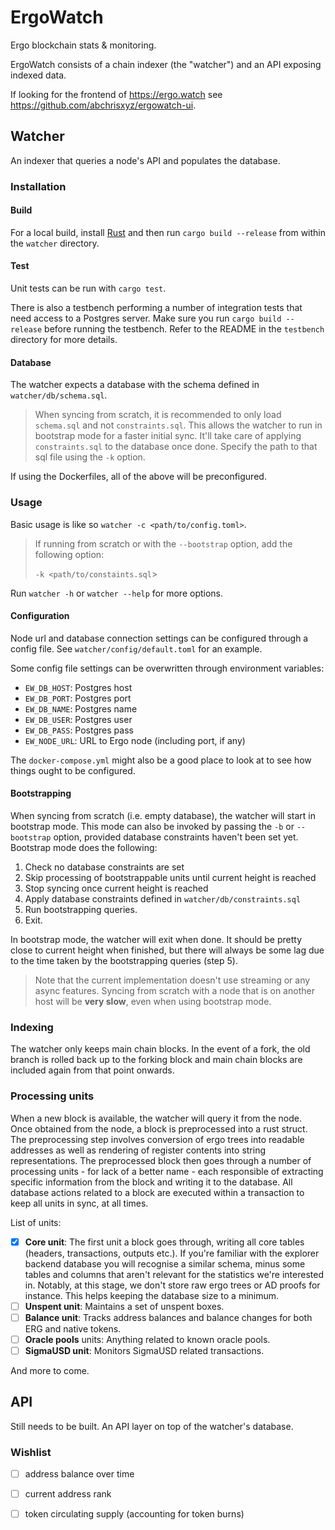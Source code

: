 # ErgoWatch
Ergo blockchain stats & monitoring.

ErgoWatch consists of a chain indexer (the "watcher") and an API exposing indexed data.

If looking for the frontend of https://ergo.watch see https://github.com/abchrisxyz/ergowatch-ui.

## Watcher

An indexer that queries a node's API and populates the database.

### Installation

#### Build

For a local build, install [Rust](https://www.rust-lang.org/tools/install) and then run `cargo build --release` from within the `watcher` directory.

#### Test

Unit tests can be run with `cargo test`.

There is also a testbench performing a number of integration tests that need access to a Postgres server. Make sure you run `cargo build --release` before running the testbench. Refer to the README in the `testbench` directory for more details.

#### Database

The watcher expects a database with the schema defined in `watcher/db/schema.sql`.

> When syncing from scratch, it is recommended to only load `schema.sql` and not `constraints.sql`. This allows the watcher to run in bootstrap mode for a faster initial sync.  It'll take care of applying `constraints.sql` to the database once done. Specify the path to that sql file using the `-k` option.

If using the Dockerfiles, all of the above will be preconfigured.

### Usage

Basic usage is like so `watcher -c <path/to/config.toml>`.

> If running from scratch or with the `--bootstrap` option, add the following option:
>
> `-k <path/to/constaints.sql`> 

Run `watcher -h` or `watcher --help` for more options.

#### Configuration

Node url and database connection settings can be configured through a config file. See `watcher/config/default.toml` for an example.

Some config file settings can be overwritten through environment variables:

- `EW_DB_HOST`: Postgres host
- `EW_DB_PORT`: Postgres port
- `EW_DB_NAME`: Postgres name
- `EW_DB_USER`: Postgres user
- `EW_DB_PASS`: Postgres pass
- `EW_NODE_URL`: URL to Ergo node (including port, if any)

The `docker-compose.yml` might also be a good place to look at to see how things ought to be configured.

#### Bootstrapping

When syncing from scratch (i.e. empty database), the watcher will start in bootstrap mode. This mode can also be invoked by passing the `-b` or `--bootstrap` option, provided database constraints haven't been set yet. Bootstrap mode does the following:

1. Check no database constraints are set
2. Skip processing of bootstrappable units until current height is reached
3. Stop syncing once current height is reached
4. Apply database constraints defined in `watcher/db/constraints.sql`
5. Run bootstrapping queries.
5. Exit.

In bootstrap mode, the watcher will exit when done. It should be pretty close to current height when finished, but there will always be some lag due to the time taken by the bootstrapping queries (step 5).

> Note that the current implementation doesn't use streaming or any async features. Syncing from scratch with a node that is on another host will be **very slow**, even when using bootstrap mode.

### Indexing

The watcher only keeps main chain blocks. In the event of a fork, the old branch is rolled back up to the forking block and main chain blocks are included again from that point onwards.

### Processing units

When a new block is available, the watcher will query it from the node. Once obtained from the node, a block is preprocessed into a rust struct. The preprocessing step involves conversion of ergo trees into readable addresses as well as rendering of register contents into string representations. The preprocessed block then goes through a number of processing units - for lack of a better name - each responsible of extracting specific information from the block and writing it to the database. All database actions related to a block are executed within a transaction to keep all units in sync, at all times.

List of units:

- [x] **Core unit**: The first unit a block goes through, writing all core tables (headers, transactions, outputs etc.). If you're familiar with the explorer backend database you will recognise a similar schema, minus some tables and columns that aren't relevant for the statistics we're interested in. Notably, at this stage, we don't store raw ergo trees or AD proofs for instance. This helps keeping the database size to a minimum.
- [ ] **Unspent unit**: Maintains a set of unspent boxes.
- [ ] **Balance unit**: Tracks address balances and balance changes for both ERG and native tokens.
- [ ] **Oracle pools** units: Anything related to known oracle pools.
- [ ] **SigmaUSD unit**: Monitors SigmaUSD related transactions.

And more to come.

## API

Still needs to be built. An API layer on top of the watcher's database.

### Wishlist

- [ ] address balance over time
- [ ] current address rank
- [ ] token circulating supply (accounting for token burns)

